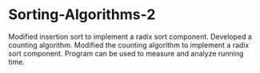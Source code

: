 # Sorting-Algorithms-2
Modified insertion sort to implement a radix sort component. Developed a counting algorithm. Modified the counting algorithm to implement a radix sort component. Program can be used to measure and analyze running time.
